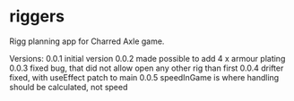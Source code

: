 # riggers

Rigg planning app for Charred Axle game.

Versions:
0.0.1 initial version
0.0.2 made possible to add 4 x armour plating
0.0.3 fixed bug, that did not allow open any other rig than first
0.0.4 drifter fixed, with useEffect patch to main
0.0.5 speedInGame is where handling should be calculated, not speed